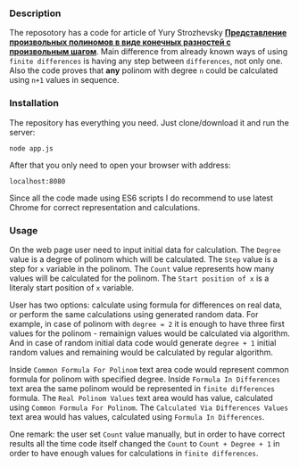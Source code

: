 ### Description
The reposotory has a code for article of Yury Strozhevsky [**Представление произвольных полиномов в виде конечных разностей с произвольным шагом**](). Main difference from already known ways of using `finite differences` is having any step between `differences`, not only one. Also the code proves that **any** polinom with degree `n` could be calculated using `n+1` values in sequence.
 
### Installation
The repository has everything you need. Just clone/download it and run the server:
```command
node app.js
```
After that you only need to open your browser with address:
```text
localhost:8080
```
Since all the code made using ES6 scripts I do recommend to use latest Chrome for correct representation and calculations.

### Usage
On the web page user need to input initial data for calculation. The `Degree` value is a degree of polinom which will be calculated. The `Step` value is a step for `x` variable in the polinom. The `Count` value represents how many values will be calculated for the polinom. The `Start position of x` is a literaly start position of `x` variable.

User has two options: calculate using formula for differences on real data, or perform the same calculations using generated random data. For example, in case of polinom with `degree = 2` it is enough to have three first values for the polinom - remainign values would be calculated via algorithm. And in case of random initial data code would generate `degree + 1` initial random values and remaining would be calculated by regular algorithm.

Inside `Common Formula For Polinom` text area code would represent common formula for polinom with specified degree. Inside `Formula In Differences` text area the same polinom would be represented in `finite differences` formula. The `Real Polinom Values` text area would has value, calculated using `Common Formula For Polinom`. The `Calculated Via Differences Values` text area would has values, calculated using `Formula In Differences`.

One remark: the user set `Count` value manually, but in order to have correct results all the time code itself changed the `Count` to `Count + Degree + 1` in order to have enough values for calculations in `finite differences`.